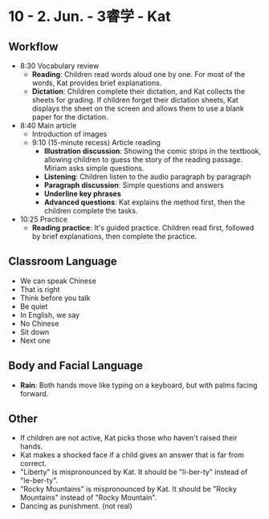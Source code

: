 # 10 - 2. Jun. - 3睿学 - Kat

## Workflow

- <badge>8:30</badge> Vocabulary review
  - **Reading**: Children read words aloud one by one. For most of the words, Kat provides brief explanations.
  - **Dictation**: Children complete their dictation, and Kat collects the sheets for grading. If children forget their dictation sheets, Kat displays the sheet on the screen and allows them to use a blank paper for the dictation.
- <badge>8:40</badge> Main article
  - Introduction of images
  - <badge>9:10</badge> (15-minute recess) Article reading
    - **Illustration discussion**: Showing the comic strips in the textbook, allowing children to guess the story of the reading passage. Miriam asks simple questions.
    - **Listening**: Children listen to the audio paragraph by paragraph
    - **Paragraph discussion**: Simple questions and answers
    - **Underline key phrases**
    - **Advanced questions**: Kat explains the method first, then the children complete the tasks.
- <badge>10:25</badge> Practice
  - **Reading practice**: It's guided practice. Children read first, followed by brief explanations, then complete the practice.

## Classroom Language

- We can speak Chinese
- That is right
- Think before you talk
- Be quiet
- In English, we say
- No Chinese
- Sit down
- Next one

## Body and Facial Language

- **Rain**: Both hands move like typing on a keyboard, but with palms facing forward.

## Other

- If children are not active, Kat picks those who haven't raised their hands.
- Kat makes a shocked face if a child gives an answer that is far from correct.
- "Liberty" is mispronounced by Kat. It should be "li-ber-ty" instead of "le-ber-ty".
- "Rocky Mountains" is mispronounced by Kat. It should be "Rocky Mountains" instead of "Rocky Mountain".
- Dancing as punishment. (not real)
